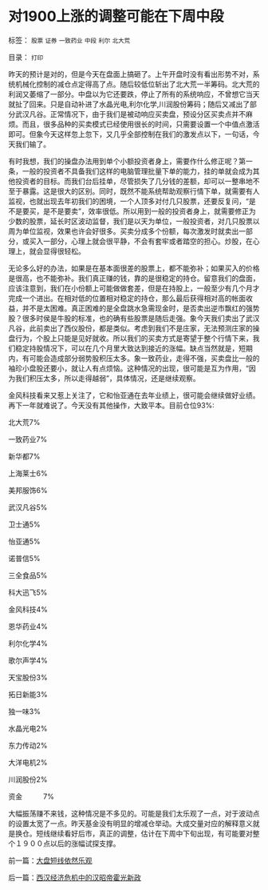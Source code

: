 # 对1900上涨的调整可能在下周中段

标签： `股票` `证券` `一致药业` `中段` `利尔` `北大荒` 

目录： `打印`

昨天的预计是对的，但是今天在盘面上搞砸了。上午开盘时没有看出形势不对，系统机械化控制的减仓点定得高了点。随后较低位斩出了北大荒一半筹码。北大荒的利润又萎缩了一部分。中盘以为它还要跌，停止了所有的系统响应，不曾想它当天就扯了回来。只是自动补进了水晶光电,利尔化学,川润股份筹码；随后又减出了部分武汉凡谷。正常情况下，由于我们是被动响应买卖盘，预设分区买卖点并不麻烦。而且，很多品种的买卖模式已经使用很长的时间，只需要设置一个中值点激活即可。但象今天这样忽上忽下，又几乎全部控制在我们的激发点以下，一句话，今天我们输了。



有时我想，我们的操盘办法用到单个小额投资者身上，需要作什么修正呢？第一条，一般的投资者不具备我们这样的电脑管理批量下单的能力，挂的单就会成为其他投资者的目标。而我们台后挂单，尽管损失了几分钱的差额，却可以一整串地不至于暴露。这是很大的区别。同时，既然不能系统帮助观察行情下单，就需要有人监视，也就出现去年初我们的困境，一个人顶多对付几只股票，还要反复问，“是不是要买，是不是要卖”，效率很低。所以用到一般的投资者身上，就需要修正为少数的股票，延长时区波动监督，我们是以天为单位，一般投资者，对几只股票以周为单位监视，效果也许会好很多。买卖分成多个份额，每次激发时就卖出一部分，或买入一部分，心理上就会很平静，不会有套牢或者踏空的担心。炒股，在心理上，就会显得很轻松。



无论多么好的办法，如果是在基本面很差的股票上，都不能弥补；如果买入的价格是很高，也不能弥补。我们真正赚的钱，靠的是很稳定的持仓。留意我们的盘面，应该注意到，我们在小份额上可能做做套差，但是在持股上，一般至少有几个月才完成一个进出。在相对低的位置相对稳定的持仓，那么最后获得相对高的帐面收益，并不是太困难。真正困难的是全盘跳水急需现金时，是否卖出逆市飘红的强势股？很多时侯是牛股的标准，也的确有些股票是随后走强。象今天我们卖出了武汉凡谷，此前卖出了西仪股份，都是类似。考虑到我们不是庄家，无法预测庄家的操盘行为，个股上只能是见好就收。所以我们的买卖方式是寄望于整个行情下来，我们稳定持股情况下，可以在几个月里大致达到接近的涨幅。缺点当然就是，短期内，有可能会造成部分弱势股积压太多。象一致药业，走得不强，买卖盘比一般的袖珍小盘股还要小，就让人有点烦恼。这种情况的出现，很可能是互为作用，“因为我们积压太多，所以走得越弱”，具体情况，还是继续观察。



金风科技看来又惹上关注了，它和怡亚通在去年业绩上，很可能会继续做好业绩。再下一年就难说了。今天没有其他操作，大致平本。目前仓位93%:

北大荒7%

一致药业7%

新华都7%

上海莱士6%

美邦服饰6%

武汉凡谷5%

卫士通5%

怡亚通5%

诺普信5%

三全食品5%

科大迅飞5%

金风科技4%

恩华药业4%

利尔化学4%

歌尔声学4%

天宝股份3%

拓日新能3%

独一味3%

水晶光电2%

东力传动2%

大洋电机2%

川润股份2%

资金　　　7%



大幅振荡赚不来钱，这种情况是不多见的。可能是我们太乐观了一点，对于波动点的设置太宽了一点。昨天基金没有明显的增减仓举动。大成交量对应的解释意义就是换仓。短线继续看好后市，真正的调整，估计在下周中下旬出现，有可能要对整个１９００点以后的涨幅试探支撑。



前一篇：[大盘短线依然乐观](../../../2009/2/11/大盘短线依然乐观.md)

后一篇：[西汉经济危机中的汉昭帝霍光新政](../../../2009/2/12/西汉经济危机中的汉昭帝霍光新政.md)